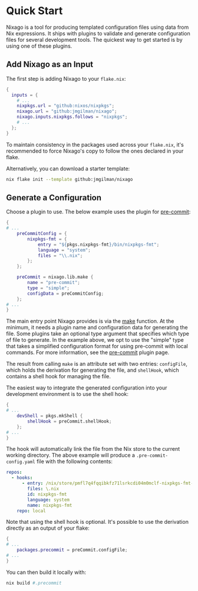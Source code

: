 # Quick Start

Nixago is a tool for producing templated configuration files using data from Nix
expressions. It ships with plugins to validate and generate configuration files
for several development tools. The quickest way to get started is by using one
of these plugins.

## Add Nixago as an Input

The first step is adding Nixago to your `flake.nix`:

```nix
{
  inputs = {
    # ...
    nixpkgs.url = "github:nixos/nixpkgs";
    nixago.url = "github:jmgilman/nixago";
    nixago.inputs.nixpkgs.follows = "nixpkgs";
    # ...
  };
}
```

To maintain consistency in the packages used across your `flake.nix`, it's
recommended to force Nixago's copy to follow the ones declared in your flake.

Alternatively, you can download a starter template:

```bash
nix flake init --template github:jmgilman/nixago
```

## Generate a Configuration

Choose a plugin to use. The below example uses the plugin for [pre-commit][1]:

```nix
{
# ...
    preCommitConfig = {
        nixpkgs-fmt = {
            entry = "${pkgs.nixpkgs-fmt}/bin/nixpkgs-fmt";
            language = "system";
            files = "\\.nix";
        };
    };

    preCommit = nixago.lib.make {
        name = "pre-commit";
        type = "simple";
        configData = preCommitConfig;
    };
# ...
}
```

The main entry point Nixago provides is via the [make][2] function. At the
minimum, it needs a plugin name and configuration data for generating the file.
Some plugins take an optional type argument that specifies which type of file to
generate. In the example above, we opt to use the "simple" type that takes a
simplified configuration format for using pre-commit with local commands. For
more information, see the [pre-commit][3] plugin page.

The result from calling `make` is an attribute set with two entries:
`configFile`, which holds the derivation for generating the file, and
`shellHook`, which contains a shell hook for managing the file.

The easiest way to integrate the generated configuration into your development
environment is to use the shell hook:

```nix
{
# ...
    devShell = pkgs.mkShell {
        shellHook = preCommit.shellHook;
    };
# ...
}
```

The hook will automatically link the file from the Nix store to the current
working directory. The above example will produce a `.pre-commit-config.yaml`
file with the following contents:

```yaml
repos:
  - hooks:
      - entry: /nix/store/pmfl7q4fqqibkfz71lsrkcdi04m0mclf-nixpkgs-fmt-1.2.0/bin/nixpkgs-fmt
        files: \.nix
        id: nixpkgs-fmt
        language: system
        name: nixpkgs-fmt
    repo: local
```

Note that using the shell hook is optional. It's possible to use the derivation
directly as an output of your flake:

```nix
{
# ...
    packages.precommit = preCommit.configFile;
# ...
}
```

You can then build it locally with:

```bash
nix build #.precommit
```

[1]: https://pre-commit.com/
[2]: https://github.com/jmgilman/nixago/blob/master/lib/make.nix
[3]: https://jmgilman.github.io/nixago/plugins/pre-commit.html
